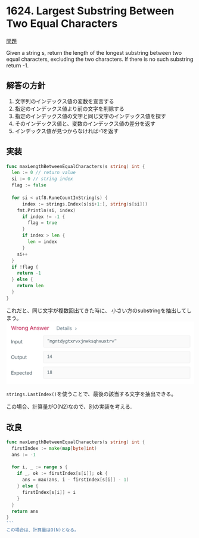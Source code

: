 # 1624. Largest Substring Between Two Equal Characters

[問題](https://leetcode.com/problems/largest-substring-between-two-equal-characters/)


Given a string s, return the length of the longest substring between two equal characters, excluding the two characters. If there is no such substring return -1.

## 解答の方針

1. 文字列のインデックス値の変数を宣言する
2. 指定のインデックス値より前の文字を削除する
3. 指定のインデックス値の文字と同じ文字のインデックス値を探す
4. そのインデックス値と、変数のインデックス値の差分を返す
5. インデックス値が見つからなければ-1を返す


## 実装
```go
func maxLengthBetweenEqualCharacters(s string) int {
  len := 0 // return value
  si := 0 // string index
  flag := false
   
  for si < utf8.RuneCountInString(s) {
      index := strings.Index(s[si+1:], string(s[si]))
    fmt.Println(si, index)
      if index != -1 {
        flag = true
      }
      if index > len {
        len = index
      }
    si++
  }
  if !flag {
    return -1
  } else {
    return len
  }
}
```

これだと、同じ文字が複数回出てきた時に、
小さい方のsubstringを抽出してしまう。  
![](./images/1624-1.png)

`strings.LastIndex()`を使うことで、最後の該当する文字を抽出できる。

この場合、計算量がO(N2)なので、別の実装を考える.  

## 改良
````go
func maxLengthBetweenEqualCharacters(s string) int {
  firstIndex := make(map[byte]int)
  ans := -1
  
  for i, _ := range s {
    if _, ok := firstIndex[s[i]]; ok {
      ans = max(ans, i - firstIndex[s[i]] - 1)
    } else {
      firstIndex[s[i]] = i
    }
  }
  return ans
}
```
この場合は、計算量はO(N)となる。  
